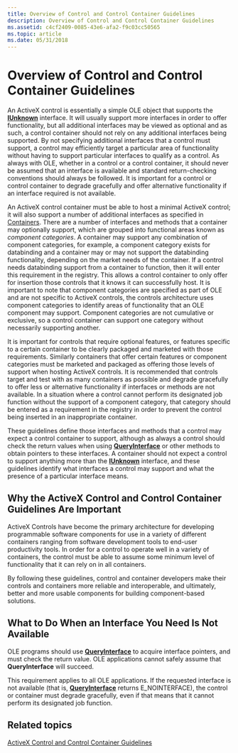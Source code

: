 ```yaml
---
title: Overview of Control and Control Container Guidelines
description: Overview of Control and Control Container Guidelines
ms.assetid: c4cf2409-0085-43e6-afa2-f9c03cc50565
ms.topic: article
ms.date: 05/31/2018
---
```


# Overview of Control and Control Container Guidelines

An ActiveX control is essentially a simple OLE object that supports the [**IUnknown**](/windows/desktop/api/Unknwn/nn-unknwn-iunknown) interface. It will usually support more interfaces in order to offer functionality, but all additional interfaces may be viewed as optional and as such, a control container should not rely on any additional interfaces being supported. By not specifying additional interfaces that a control must support, a control may efficiently target a particular area of functionality without having to support particular interfaces to qualify as a control. As always with OLE, whether in a control or a control container, it should never be assumed that an interface is available and standard return-checking conventions should always be followed. It is important for a control or control container to degrade gracefully and offer alternative functionality if an interface required is not available.

An ActiveX control container must be able to host a minimal ActiveX control; it will also support a number of additional interfaces as specified in [Containers](containers.md). There are a number of interfaces and methods that a container may optionally support, which are grouped into functional areas known as *component categories*. A container may support any combination of component categories, for example, a component category exists for databinding and a container may or may not support the databinding functionality, depending on the market needs of the container. If a control needs databinding support from a container to function, then it will enter this requirement in the registry. This allows a control container to only offer for insertion those controls that it knows it can successfully host. It is important to note that component categories are specified as part of OLE and are not specific to ActiveX controls, the controls architecture uses component categories to identify areas of functionality that an OLE component may support. Component categories are not cumulative or exclusive, so a control container can support one category without necessarily supporting another.

It is important for controls that require optional features, or features specific to a certain container to be clearly packaged and marketed with those requirements. Similarly containers that offer certain features or component categories must be marketed and packaged as offering those levels of support when hosting ActiveX controls. It is recommended that controls target and test with as many containers as possible and degrade gracefully to offer less or alternative functionality if interfaces or methods are not available. In a situation where a control cannot perform its designated job function without the support of a component category, that category should be entered as a requirement in the registry in order to prevent the control being inserted in an inappropriate container.

These guidelines define those interfaces and methods that a control may expect a control container to support, although as always a control should check the return values when using [**QueryInterface**](/windows/desktop/api/Unknwn/nf-unknwn-iunknown-queryinterface(q)) or other methods to obtain pointers to these interfaces. A container should not expect a control to support anything more than the [**IUnknown**](/windows/desktop/api/Unknwn/nn-unknwn-iunknown) interface, and these guidelines identify what interfaces a control may support and what the presence of a particular interface means.

## Why the ActiveX Control and Control Container Guidelines Are Important

ActiveX Controls have become the primary architecture for developing programmable software components for use in a variety of different containers ranging from software development tools to end-user productivity tools. In order for a control to operate well in a variety of containers, the control must be able to assume some minimum level of functionality that it can rely on in all containers.

By following these guidelines, control and container developers make their controls and containers more reliable and interoperable, and ultimately, better and more usable components for building component-based solutions.

## What to Do When an Interface You Need Is Not Available

OLE programs should use [**QueryInterface**](/windows/desktop/api/Unknwn/nf-unknwn-iunknown-queryinterface(q)) to acquire interface pointers, and must check the return value. OLE applications cannot safely assume that **QueryInterface** will succeed.

This requirement applies to all OLE applications. If the requested interface is not available (that is, [**QueryInterface**](/windows/desktop/api/Unknwn/nf-unknwn-iunknown-queryinterface(q)) returns E\_NOINTERFACE), the control or container must degrade gracefully, even if that means that it cannot perform its designated job function.

## Related topics

<dl> <dt>

[ActiveX Control and Control Container Guidelines](activex-control-and-control-container-guidelines.md)
</dt> </dl>

 

 





